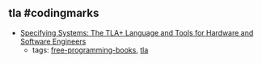 tla #codingmarks 
---
* [Specifying Systems: The TLA+ Language and Tools for Hardware and Software Engineers](http://research.microsoft.com/en-us/um/people/lamport/tla/book.html)
    * tags: [free-programming-books](../tags/free-programming-books.md), [tla](../tags/tla.md)
